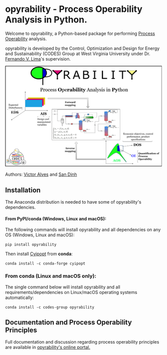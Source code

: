 # opyrability - Process Operability Analysis in Python.

Welcome to opyrability, a Python-based package for performing [Process Operability](https://www.sciencedirect.com/science/article/pii/S1474667017338028) analysis.

opyrability is developed by the Control, Optimization and Design for Energy and Sustainability (CODES) Group at West Virginia University under Dr. [Fernando V. Lima](https://fernandolima.faculty.wvu.edu/)'s supervision.

![](/docs/opyrability_overview.png)

Authors:
[Victor Alves](https://github.com/victoraalves) and [San Dinh](https://github.com/sanqdinh)


## Installation

The Anaconda distribution is needed to have some of opyrability's dependencies.

#### From PyPI/conda (Windows, Linux and macOS):

The following commands will install opyrability and all dependencies on any OS (Windows, Linux and macOS):

```console
pip install opyrability
```

Then install [Cyipopt](https://github.com/mechmotum/cyipopt) from **conda**:

```console
conda install -c conda-forge cyipopt
```

### From conda (Linux and macOS only):

The single command below will install opyrability and all requirements/dependencies on Linux/macOS  operating systems automatically:

```console
conda install -c codes-group opyrability
```


## Documentation and Process Operability Principles

Full documentation and discussion regarding process operability principles are available in [opyrability's online portal.](https://codes-group.github.io/opyrability/)



